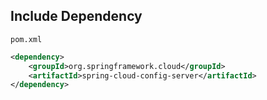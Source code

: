## Include Dependency

`pom.xml`
```xml
<dependency>
    <groupId>org.springframework.cloud</groupId>
    <artifactId>spring-cloud-config-server</artifactId>
</dependency>
```
